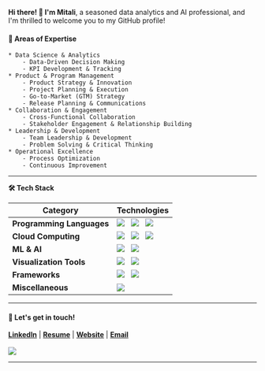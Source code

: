 **Hi there! 👋 I'm Mitali**, a seasoned data analytics and AI professional, and I'm thrilled to welcome you to my GitHub profile!

#### 🌟 Areas of Expertise
    * Data Science & Analytics
        - Data-Driven Decision Making
        - KPI Development & Tracking
    * Product & Program Management
        - Product Strategy & Innovation
        - Project Planning & Execution
        - Go-to-Market (GTM) Strategy
        - Release Planning & Communications
    * Collaboration & Engagement
        - Cross-Functional Collaboration
        - Stakeholder Engagement & Relationship Building
    * Leadership & Development
        - Team Leadership & Development
        - Problem Solving & Critical Thinking
    * Operational Excellence
        - Process Optimization
        - Continuous Improvement
<hr>

<!-- Tech Stack -->  
<b>🛠️ Tech Stack</b>
    <p>

| **Category** | **Technologies** |
| - | - |
**Programming Languages** | <img src='https://img.shields.io/static/v1?label=&message=Python&color=3C78A9&logo=python&logoColor=white'> &nbsp; <img src='https://img.shields.io/static/v1?label=&message=SQL&color=004F9F&logo=postgresql&logoColor=white'> &nbsp; <img src='https://img.shields.io/static/v1?label=&message=Java&color=f89820&logo=java&logoColor=white'>
**Cloud Computing** | <img src='https://img.shields.io/static/v1?label=&message=AWS&color=FF9900&logo=amazonaws&logoColor=white'> &nbsp; <img src='https://img.shields.io/static/v1?label=&message=GCP&color=4285F4&logo=google-cloud&logoColor=white'> &nbsp; <img src='https://img.shields.io/static/v1?label=&message=Azure&color=0078D4&logo=microsoft-azure&logoColor=white'>
**ML & AI** | <img src='https://img.shields.io/static/v1?label=&message=PyTorch&color=EE4C2C&logo=pytorch&logoColor=white'> &nbsp; <img src='https://img.shields.io/static/v1?label=&message=scikit-learn&color=F7931E&logo=scikitlearn&logoColor=white'>
**Visualization Tools** | <img src='https://img.shields.io/static/v1?label=&message=Plotly&color=404f76&logo=plotly&logoColor=a4a4bb'> &nbsp; <img src='https://img.shields.io/static/v1?label=&message=Tableau&color=60688D&logo=Tableau&logoColor=white'>    
**Frameworks** | <img src='https://img.shields.io/static/v1?label=&message=PySpark&color=E25A1C&logo=apachespark&logoColor=white'> &nbsp; <img src='https://img.shields.io/static/v1?label=&message=Conda&color=44A833&logo=anaconda&logoColor=white'> 
**Miscellaneous** | <img src='https://img.shields.io/static/v1?label=&message=Git&color=F05032&logo=git&logoColor=white'>
  </p>
<hr>

#### 💬 Let's get in touch!

<b><a href='https://www.linkedin.com/in/mitalibansal/' target='_blank'>LinkedIn</a></b> | 
<b><a href='' target='_blank'>Resume</a></b> | 
<b><a href='' target='_blank'>Website</a></b> | 
<b><a href='mailto: mitali.bansal.g@gmail.com' target='_blank'>Email</a></b>
<br><br>
![](https://komarev.com/ghpvc/?username=mitbans&style=flat&color=CB62B2) 
<hr>

<!--
**mitbans/mitbans** is a ✨ _special_ ✨ repository because its `README.md` (this file) appears on your GitHub profile.

Here are some ideas to get you started:

- 🔭 I’m currently working on ...
- 🌱 I’m currently learning ...
- 👯 I’m looking to collaborate on ...
- 🤔 I’m looking for help with ...
- 💬 Ask me about ...
- 📫 How to reach me: ...
- 😄 Pronouns: ...
- ⚡ Fun fact: ...
-->

